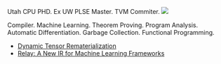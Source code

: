 Utah CPU PHD. Ex UW PLSE Master. TVM Commiter. ![]( https://visitor-badge.glitch.me/badge?page_id=https://github.com/MarisaKirisame/MarisaKirisame)

Compiler. Machine Learning. Theorem Proving. Program Analysis. Automatic Differentiation. Garbage Collection. Functional Programming.

* [Dynamic Tensor Rematerialization](https://arxiv.org/abs/2006.09616)
* [Relay: A New IR for Machine Learning Frameworks](https://arxiv.org/abs/1810.00952)
